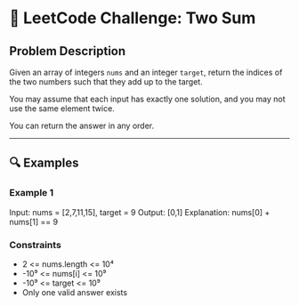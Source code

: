 # 🧠 LeetCode Challenge: Two Sum

## Problem Description

Given an array of integers `nums` and an integer `target`, return the indices of the two numbers such that they add up to the target.

You may assume that each input has exactly one solution, and you may not use the same element twice.

You can return the answer in any order.

---

## 🔍 Examples

### Example 1

Input: nums = [2,7,11,15], target = 9
Output: [0,1]
Explanation: nums[0] + nums[1] == 9

### Constraints

- 2 <= nums.length <= 10⁴
- -10⁹ <= nums[i] <= 10⁹
- -10⁹ <= target <= 10⁹
- Only one valid answer exists
